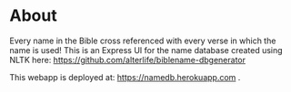 # About 

Every name in the Bible cross referenced with every verse in which the name is used! This is an Express UI for the name database created using NLTK here: https://github.com/alterlife/biblename-dbgenerator


This webapp is deployed at: https://namedb.herokuapp.com .
